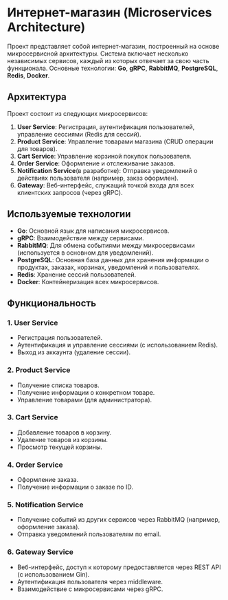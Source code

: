 # Интернет-магазин (Microservices Architecture)

Проект представляет собой интернет-магазин, построенный на основе микросервисной архитектуры. Система включает несколько независимых сервисов, каждый из которых отвечает за свою часть функционала. Основные технологии: **Go**, **gRPC**, **RabbitMQ**, **PostgreSQL**, **Redis**, **Docker**.

## Архитектура

Проект состоит из следующих микросервисов:

1. **User Service**: Регистрация, аутентификация пользователей, управление сессиями (Redis для сессий).
2. **Product Service**: Управление товарами магазина (CRUD операции для товаров).
3. **Cart Service**: Управление корзиной покупок пользователя.
4. **Order Service**: Оформление и отслеживание заказов.
5. **Notification Service**(в разработке): Отправка уведомлений о действиях пользователя (например, заказ оформлен).
6. **Gateway**: Веб-интерфейс, служащий точкой входа для всех клиентских запросов (через gRPC).

## Используемые технологии

- **Go**: Основной язык для написания микросервисов.
- **gRPC**: Взаимодействие между сервисами.
- **RabbitMQ**: Для обмена событиями между микросервисами (используется в основном для уведомлений).
- **PostgreSQL**: Основная база данных для хранения информации о продуктах, заказах, корзинах, уведомлений и пользователях.
- **Redis**: Хранение сессий пользователей.
- **Docker**: Контейнеризация всех микросервисов.

## Функциональность

### 1. User Service
- Регистрация пользователей.
- Аутентификация и управление сессиями (с использованием Redis).
- Выход из аккаунта (удаление сессии).

### 2. Product Service
- Получение списка товаров.
- Получение информации о конкретном товаре.
- Управление товарами (для администратора).

### 3. Cart Service
- Добавление товаров в корзину.
- Удаление товаров из корзины.
- Просмотр текущей корзины.

### 4. Order Service
- Оформление заказа.
- Получение информации о заказе по ID.

### 5. Notification Service
- Получение событий из других сервисов через RabbitMQ (например, оформление заказа).
- Отправка уведомлений пользователям по email.

### 6. Gateway Service
- Веб-интерфейс, доступ к которому предоставляется через REST API (с использованием Gin).
- Аутентификация пользователя через middleware.
- Взаимодействие с микросервисами через gRPC.

